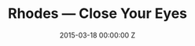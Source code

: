 ---
title: Rhodes — Close Your Eyes
date: 2015-03-18 00:00:00 Z
categories:
- promo
position: 14
is-front: false
image: "/uploads/rhodes-close-your-eyes.jpg"
vimeo: 128155983
director: Yonatan Weisberg
production-company: Chief Productions
camera: Panavised Arri Alexa 4:3 with G series anamorphics
layout: project
---